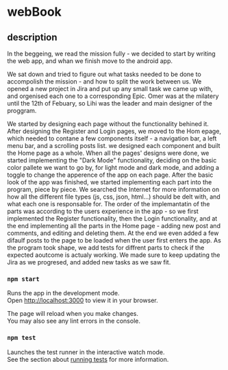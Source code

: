 # webBook

## description
  In the beggeing, we read the mission fully - we decided to start by writing the web app, and whan we finish move to the android app.

  We sat down and tried to figure out what tasks needed to be done to accompolish the mission - and how to split the work between us.
  We opened a new project in Jira and put up any small task we came up with, and orgenised each one to a corresponding Epic.
  Omer was at the milatery until the 12th of Febuary, so Lihi was the leader and main designer of the proggram.

  We started by designing each page without the functionality behined it.
  After designing the Register and Login pages, we moved to the Hom epage, which needed to contane a few components itself - a navigation bar, a left menu bar, and a scrolling posts list.
  we designed each component and built the Home page as a whole.
  When all the pages' designs were done, we started implementing the "Dark Mode" functionality, deciding on the basic color pallete we want to go by, for light mode and dark mode, and adding a toggle to change the apperence of the app on each page.
  After the basic look of the app was finished, we started implementing each part into the program, piece by piece.
  We searched the Internet for more information on how all the different file types (js, css, json, html...) should be delt with, and what each one is responsable for.
  The order of the implemantatin of the parts was according to the users experience in the app - so we first implemented the Register functionality, then the Login functionality, and at the end implementing all the parts in the Home page - adding new post and comments, and editing and deleting them.
  At the end we even added a few difaulf posts to the page to be loaded when the user first enters the app.
  As the program took shape, we add tests for diffrent parts to check if the expected aoutcome is actualy working.
  We made sure to keep updating the Jira as we progresed, and added new tasks as we saw fit.


### `npm start`

Runs the app in the development mode.\
Open [http://localhost:3000](http://localhost:3000) to view it in your browser.

The page will reload when you make changes.\
You may also see any lint errors in the console.

### `npm test`

Launches the test runner in the interactive watch mode.\
See the section about [running tests](https://facebook.github.io/create-react-app/docs/running-tests) for more information.


